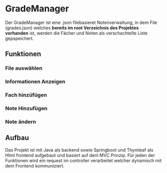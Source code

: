 # GradeManager
Der GradeManager ist eine .json filebasieret Notenverwaltung, in dem File (grades.json) welches **bereits im root Verzeichnis des Projektes vorhanden** ist, werden die Fächer und Noten als verschachtelte Liste gepspeichert.
## Funktionen
### File auswählen
### Informationen Anzeigen
### Fach hinzüfügen
### Note Hinzufügen
### Note ändern
## Aufbau
Das Projekt ist mit Java als backend sowie Springboot und Thymleaf als Html frontend aufgebaut und basiert auf dem MVC Prinzip.
Für jeden der Funktionen wird ein request im controller verarbeitet welcher dynamisch mit dem Frontend kommuniziert.
